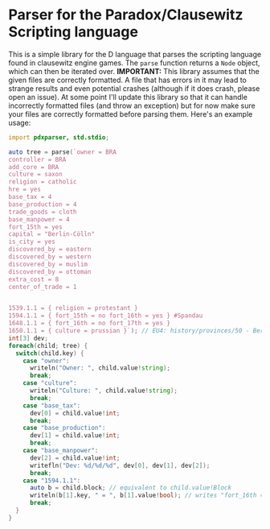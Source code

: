# Parser for the Paradox/Clausewitz Scripting language
This is a simple library for the D language that parses the scripting language found in clausewitz engine games. The `parse` function returns a `Node` object, which can then be iterated over. 
**IMPORTANT:** This library assumes that the given files are correctly formatted. A file that has errors in it may lead to strange results and even potential crashes (although if it does crash, please open an issue). At some point I'll update this library so that it can handle incorrectly formatted files (and throw an exception) but for now make sure your files are correctly formatted before parsing them.
Here's an example usage:
```d
import pdxparser, std.stdio;

auto tree = parse(`owner = BRA
controller = BRA
add_core = BRA
culture = saxon
religion = catholic
hre = yes
base_tax = 4
base_production = 4
trade_goods = cloth
base_manpower = 4
fort_15th = yes
capital = "Berlin-Cölln"
is_city = yes
discovered_by = eastern
discovered_by = western
discovered_by = muslim
discovered_by = ottoman
extra_cost = 8
center_of_trade = 1


1539.1.1 = { religion = protestant }
1594.1.1 = { fort_15th = no fort_16th = yes } #Spandau
1648.1.1 = { fort_16th = no fort_17th = yes } 
1650.1.1 = { culture = prussian }`); // EU4: history/provinces/50 - Berlin.txt
int[3] dev;
foreach(child; tree) {
  switch(child.key) {
    case "owner":
      writeln("Owner: ", child.value!string);
      break;
    case "culture":
      writeln("Culture: ", child.value!string);
      break;
    case "base_tax":
      dev[0] = child.value!int;
      break;
    case "base_production":
      dev[1] = child.value!int;
      break;
    case "base_manpower":
      dev[2] = child.value!int;
      writefln("Dev: %d/%d/%d", dev[0], dev[1], dev[2]);
      break;
    case "1594.1.1":
      auto b = child.block; // equivalent to child.value!Block
      writeln(b[1].key, " = ", b[1].value!bool); // writes "fort_16th = true", yes/no are interpreted as bools
      break;
  }
}
```